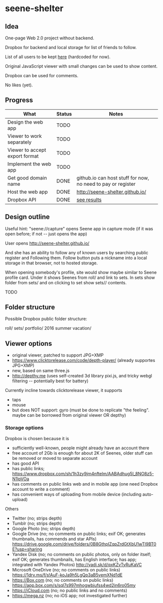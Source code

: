 # seene-shelter

## Idea

One-page Web 2.0 project without backend.

Dropbox for backend and local storage for list of friends to follow.

List of all users to be kept [here](users.txt) (hardcoded for now).

Original JavaScript viewer with small changes can be used to show content.

Dropbox can be used for comments. 

No likes (yet).

## Progress

| What                           | Status  | Notes                                        |
| -------------------------------|---------|----------------------------------------------|
| Design the web app             | TODO    |
| Viewer to work separately      | TODO    |
| Viewer to accept export format | TODO    |
| Implement the web app          | TODO    |
| Get good domain name           | DONE    | github.io can host stuff for now, no need to pay or register |
| Host the web app               | DONE    | http://seene-shelter.github.io/              |
| Dropbox API                    | DONE    | [see results](dropbox.md)                        |

## Design outline

Useful hint: "seene://capture" opens Seene app in capture mode (if it was open before; if not -- just opens the app)

User opens http://seene-shelter.github.io/

And she has an ability to follow any of known users by searching public register and Following them.
Follow button puts a nickname into a local storage in that browser, not to hosted storage.

When opening somebody's profile, site would show maybe similar to Seene profile card.
Under it shows Seenes from roll/ and link to sets.
In sets show folder from sets/ and on clicking to set show sets/<set>/ contents.

TODO

## Folder structure

Possible Dropbox public folder structure:

 roll/
 sets/
   portfolio/
   2016 summer vacation/

## Viewer options

* original viewer, patched to support JPG+XMP
* https://www.clicktorelease.com/code/depth-player/ (already supportes JPG+XMP)
* new, based on same three.js
* http://depthy.me (uses self-created 3d library pixi.js, and tricky webgl filtering -- potentially best for battery)

Currently incline towards clicktorelease viewer, it supports
* taps
* mouse 
* but does NOT support: gyro (must be done to replicate "the feeling". maybe can be borrowed from original viewer OR depthy)

### Storage options

Dropbox is chosen because it is 
* sufficiently well-known, people might already have an account there
* free account of 2Gb is enough for about 2K of Seenes, older stuff can be removed or moved to separate account
* has good API
* has public links; https://www.dropbox.com/sh/1h3zy9jm4nftelm/AABAdhug5I_8NO8z5-N1lpVOa
* has comments on public links web and in mobile app (one need Dropbox account to write a comment)
* has convenient ways of uploading from mobile device (including auto-upload)

Others
* Twitter (no; strips depth)
* Tumblr (no; strips depth)
* Google Photo (no; strips depth)
* Google Drive (no; no comments on public links; exif OK; generates thumbnails, has commends and star APIs) https://drive.google.com/drive/folders/0B8GthpIZqpZrdGtXbU1wTl9BT0E?usp=sharing
* Yandex Disk (no; no comments on public photos, only on folder itself; exif OK; generates thumbnails, has English interface; has app; integrated with Yandex Photos) http://yadi.sk/d/qxKZvTyRuKaVC
* Microsoft OneDrive (no; no comments on public links) https://1drv.ms/f/s!AuF-koJa9h5LgQp3aB5vemXNd1dE
* https://Box.com (no; no comments on public links) https://app.box.com/s/sql7s997mhogwbjufss4wd2in6ro05my
* https://iCloud.com (no; no public links and no comments)
* https://mega.nz (no; no iOS app; not investigated further)
